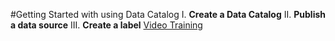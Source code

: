 #Getting Started with using Data Catalog
I. **Create a Data Catalog**
II. **Publish a data source**
III. **Create a label**
[Video Training](https://msit.microsoftstream.com/video/b0f999a9-e399-4253-acfb-4015c12adbce?referrer=https:%2F%2Fstatics.teams.cdn.office.net%2Fevergreen-assets%2Fsafelinks%2F1%2Fatp-safelinks.html)